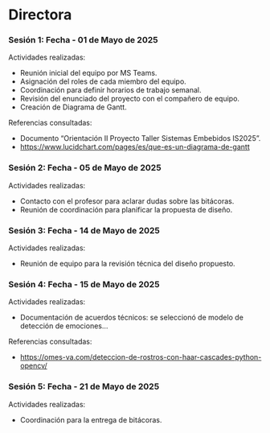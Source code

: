 # Directora

### Sesión 1: Fecha - 01 de Mayo de 2025
 Actividades realizadas:
- Reunión inicial del equipo por MS Teams.
- Asignación del roles de cada miembro del equipo.
- Coordinación para definir horarios de trabajo semanal.
- Revisión del enunciado del proyecto con el compañero de equipo.
- Creación de Diagrama de Gantt.

Referencias consultadas:
- Documento “Orientación II Proyecto Taller Sistemas Embebidos IS2025”.
- https://www.lucidchart.com/pages/es/que-es-un-diagrama-de-gantt

### Sesión 2: Fecha - 05 de Mayo de 2025
 Actividades realizadas:
- Contacto con el profesor para aclarar dudas sobre las bitácoras.
- Reunión de coordinación para planificar la propuesta de diseño.

### Sesión 3: Fecha - 14 de Mayo de 2025
 Actividades realizadas:
- Reunión de equipo para la revisión técnica del diseño propuesto.

### Sesión 4: Fecha - 15 de Mayo de 2025
Actividades realizadas:
- Documentación de acuerdos técnicos: se seleccionó de modelo de detección de emociones… 

Referencias consultadas:
- https://omes-va.com/deteccion-de-rostros-con-haar-cascades-python-opencv/ 

### Sesión 5: Fecha - 21 de Mayo de 2025
Actividades realizadas:
- Coordinación para la entrega de bitácoras.
